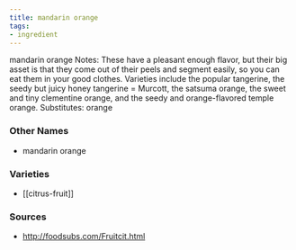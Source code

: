 ```yaml
---
title: mandarin orange
tags:
- ingredient
---
```

mandarin orange Notes: These have a pleasant enough flavor, but their big asset is that they come out of their peels and segment easily, so you can eat them in your good clothes. Varieties include the popular tangerine, the seedy but juicy honey tangerine = Murcott, the satsuma orange, the sweet and tiny clementine orange, and the seedy and orange-flavored temple orange. Substitutes: orange

### Other Names

* mandarin orange

### Varieties

* [[citrus-fruit]]

### Sources
* http://foodsubs.com/Fruitcit.html

